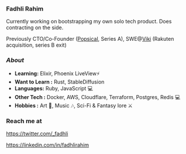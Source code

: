 ### Fadhli Rahim

Currently working on bootstrapping my own solo tech product. Does contracting on the side.

Previously CTO/Co-Founder ([Popsical](https://popsical.com), Series A), SWE@[Viki](https://viki.com) (Rakuten acquisition, series B exit)

### <i>About</i>
-  **Learning:** Elixir, Phoenix LiveView:zap:
-  **Want to Learn :** Rust, StableDiffusion 
-  **Languages:** Ruby, JavaScript 💻
-  **Other Tech  :** Docker, AWS, Cloudflare, Terraform, Postgres, Redis 💻
-  **Hobbies :** Art :art:, Music :notes:, Sci-Fi & Fantasy lore :crossed_swords:


### Reach me at

https://twitter.com/_fadhli

https://linkedin.com/in/fadhlirahim



